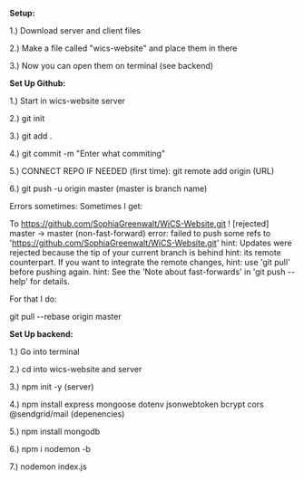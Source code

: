 
**Setup:**

1.) Download server and client files

2.) Make a file called "wics-website" and place them in there

3.) Now you can open them on terminal (see backend)




**Set Up Github:**

1.) Start in wics-website server 

2.) git init

3.) git add .

4.) git commit -m "Enter what commiting"

5.) CONNECT REPO IF NEEDED (first time): git remote add origin (URL)

6.) git push -u origin master (master is branch name)

Errors sometimes: 
Sometimes I get:

To https://github.com/SophiaGreenwalt/WiCS-Website.git
 ! [rejected]        master -> master (non-fast-forward)
error: failed to push some refs to 'https://github.com/SophiaGreenwalt/WiCS-Website.git'
hint: Updates were rejected because the tip of your current branch is behind
hint: its remote counterpart. If you want to integrate the remote changes,
hint: use 'git pull' before pushing again.
hint: See the 'Note about fast-forwards' in 'git push --help' for details.

For that I do:

git pull --rebase origin master




**Set Up backend:**

1.) Go into terminal

2.) cd into wics-website and server

3.) npm init -y (server)

4.) npm install express mongoose dotenv jsonwebtoken bcrypt cors @sendgrid/mail (depenencies)

5.) npm install mongodb

6.) npm i nodemon -b

7.) nodemon index.js








